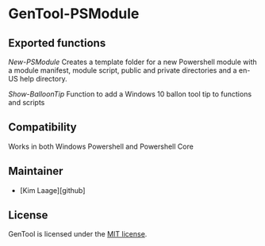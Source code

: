 ﻿# GenTool-PSModule

## Exported functions

_New-PSModule_
Creates a template folder for a new Powershell module with a module manifest,
module script, public and private directories and a en-US help directory.

_Show-BalloonTip_
Function to add a Windows 10 ballon tool tip to functions and scripts

## Compatibility

Works in both Windows Powershell and Powershell Core

## Maintainer

- [Kim Laage][github]

## License

GenTool is licensed under the [MIT license][].

[MIT license]: https://github.com/laage/GenTool-PSModule/blob/master/LICENSE.txt
